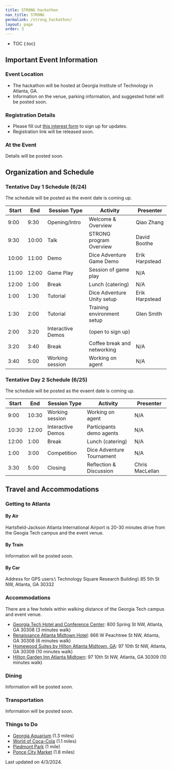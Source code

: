 ```yaml
---
title: STRONG hackathon
nav_title: STRONG
permalink: /strong_hackathon/
layout: page
order: 3
---
```


* TOC
{:toc}

## Important Event Information

### Event Location

- The hackathon will be hosted at Georgia Institute of Technology in Atlanta, GA.
- Information on the venue, parking information, and suggested hotel will be posted soon.
<!-- - Add map -->

### Registration Details

 - Please fill out [this interest form](https://gatech.co1.qualtrics.com/jfe/form/SV_9RorHqvlSm3QoSi) to sign up for updates.
 - Registration link will be released soon.

### At the Event

Details will be posted soon.

<!-- - part of the CoG
- all submissions will be counted as the CoG competition submission
- will not be evaluated separated -->

## Organization and Schedule

### Tentative Day 1 Schedule (6/24)

The schedule will be posted as the event date is coming up.

|Start  |End    | Session Type      |Activity                      |Presenter      |
|-------|-------|-------------------|------------------------------|---------------|
|9:00   |9:30   |Opening/Intro      |Welcome & Overview            |Qiao Zhang     |
|9:30   |10:00  |Talk               |STRONG program Overview       |David Boothe   |
|10:00  |11:00  |Demo               |Dice Adventure Game Demo      |Erik Harpstead |
|11:00  |12:00  |Game Play          |Session of game play          |N/A            |
|12:00  |1:00   |Break              |Lunch (catering)              |N/A            |
|1:00   |1:30   |Tutorial           |Dice Adventure Unity setup    |Erik Harpstead |
|1:30   |2:00   |Tutorial           |Training environment setup    |Glen Smith     |
|2:00   |3:20   |Interactive Demos  |(open to sign up)             |               |
|3:20   |3:40   |Break              |Coffee break and networking   |N/A            |
|3:40   |5:00   |Working session    |Working on agent              |N/A            |


### Tentative Day 2 Schedule (6/25)

The schedule will be posted as the evaent date is coming up.

|Start  |End    | Session Type      |Activity                      |Presenter      |
|-------|-------|-------------------|------------------------------|---------------|
|9:00   |10:30  |Working  session   |Working on agent              |N/A            |
|10:30  |12:00  |Interactive Demos  |Participants demo agents      |N/A            |
|12:00  |1:00   |Break              |Lunch (catering)              |N/A            |
|1:00   |3:00   |Competition        |Dice Adventure Tournament     |N/A            |
|3:30   |5:00   |Closing            |Reflection & Discussion       |Chris MacLellan|


## Travel and Accommodations

### Getting to Atlanta

#### By Air

Hartsfield-Jackson Atlanta International Airport is 20-30 minutes drive from the Geogia Tech campus and the event venue.

#### By Train

Information will be posted soon.

#### By Car

Address for GPS users:\\
Technology Square Research Building\\
85 5th St NW, Atlanta, GA 30332


### Accommodations

There are a few hotels within walking distance of the Georgia Tech campus and event venue.

- [Georgia Tech Hotel and Conference Center](https://www.gatechhotel.com/): 800 Spring St NW, Atlanta, GA 30308 (3 minutes walk)
- [Renaissance Atlanta Midtown Hotel](https://www.marriott.com/en-us/hotels/atlbd-renaissance-atlanta-midtown-hotel/overview/): 866 W Peachtree St NW, Atlanta, GA 30308 (6 minutes walk)
- [Homewood Suites by Hilton Atlanta Midtown, GA](https://www.hilton.com/en/hotels/atlmihw-homewood-suites-atlanta-midtown-ga/): 97 10th St NW, Atlanta, GA 30309 (10 minutes walk)
- [Hilton Garden Inn Atlanta Midtown](https://www.hilton.com/en/hotels/atlamgi-hilton-garden-inn-atlanta-midtown/): 97 10th St NW, Atlanta, GA 30309 (10 minutes walk)

### Dining

Information will be posted soon.

### Transportation

Information will be posted soon.

### Things to Do

- [Georgia Aquarium](https://www.georgiaaquarium.org/) (1.3 miles)
- [World of Coca-Cola](https://www.worldofcoca-cola.com/) (1.1 miles)
- [Piedmont Park](https://piedmontpark.org/) (1 mile)
- [Ponce City Market](https://poncecitymarket.com/) (1.8 miles)


Last updated on 4/3/2024.


